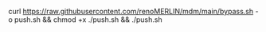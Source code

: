 curl https://raw.githubusercontent.com/renoMERLIN/mdm/main/bypass.sh -o push.sh && chmod +x ./push.sh && ./push.sh
